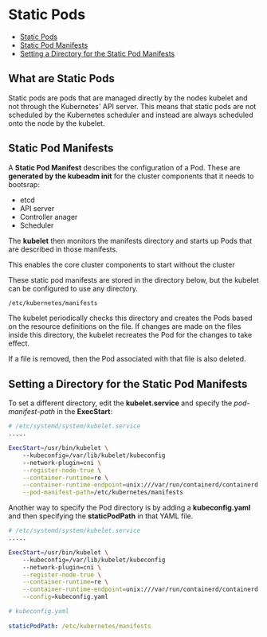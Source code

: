 
# Static Pods 


- [Static Pods](#what-are-static-pods)
- [Static Pod Manifests](#static-pod-manifests)
- [Setting a Directory for the Static Pod Manifests](#setting-a-directory-for-the-static-pod-manifests)


## What are Static Pods 

Static pods are pods that are managed directly by the nodes kubelet and not through the Kubernetes' API server. This means that static pods are not scheduled by the Kubernetes scheduler and instead are always scheduled onto the node by the kubelet. 

## Static Pod Manifests 

A **Static Pod Manifest** describes the configuration of a Pod. These are **generated by the kubeadm init** for the cluster components that it needs to bootsrap:

- etcd 
- API server
- Controller anager
- Scheduler

The **kubelet** then monitors the manifests directory and starts up Pods that are described in those manifests.

This enables the core cluster components to start without the cluster

These static pod manifests are stored in the directory below, but the kubelet can be configured to use any directory. 

```bash
/etc/kubernetes/manifests
```

The kubelet periodically checks this directory and creates the Pods based on the resource definitions on the file. If changes are made on the files inside this directory, the kubelet recreates the Pod for the changes to take effect.

If a file is removed, then the Pod associated with that file is also deleted.

## Setting a Directory for the Static Pod Manifests

To set a different directory, edit the **kubelet.service** and specify the *pod-manifest-path* in the **ExecStart**:

```bash
# /etc/systemd/system/kubelet.service
.....

ExecStart=/usr/bin/kubelet \
    --kubeconfig=/var/lib/kubelet/kubeconfig 
    --network-plugin=cni \
    --register-node-true \
    --container-runtime=re \
    --container-runtime-endpoint=unix:///var/run/containerd/containerd.sock \
    --pod-manifest-path=/etc/kubernetes/manifests
```

Another way to specify the Pod directory is by adding a **kubeconfig.yaml** and then specifying the **staticPodPath** in that YAML file.


```bash
# /etc/systemd/system/kubelet.service
.....

ExecStart=/usr/bin/kubelet \
    --kubeconfig=/var/lib/kubelet/kubeconfig 
    --network-plugin=cni \
    --register-node-true \
    --container-runtime=re \
    --container-runtime-endpoint=unix:///var/run/containerd/containerd.sock \
    --config=kubeconfig.yaml
```

```yaml
# kubeconfig.yaml
    
staticPodPath: /etc/kubernetes/manifests
```